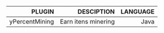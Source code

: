 
|  PLUGIN  |  DESCIPTION  |  LANGUAGE  |
|---------:|------:|-------:|
|  yPercentMining  |  Earn itens minering  |  Java  |
